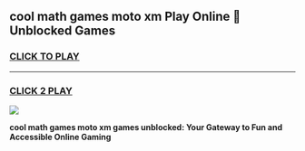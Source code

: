 
## cool math games moto xm Play Online 👋 Unblocked Games
<h3>
<a href="https://news.freeplayer.one?title=cool_math_games_moto_xm&ref=17CMG">CLICK TO PLAY</a></h3>
<hr>

<h3>
<a href="https://news.freeplayer.one?title=cool_math_games_moto_xm&ref=17CMG">CLICK 2 PLAY</a>
  
</h3>

<a href="https://news.freeplayer.one?title=cool_math_games_moto_xm&ref=17CMG/"><img src="https://clearcache.store/games.png"></a>


**cool math games moto xm games unblocked: Your Gateway to Fun and Accessible Online Gaming**
